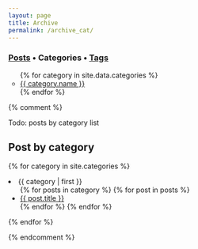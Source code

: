 ```yaml
---
layout: page
title: Archive
permalink: /archive_cat/
---
```


<h3><a href="/archive/">Posts</a> &bull; Categories &bull; <a href="/archive_tag/">Tags</a></h3>

<ul type="circle">
{% for category in site.data.categories %}
   <li><a id="category-link" href="/blog/category/{{ category.slug }}">{{ category.name }}</a></li>
{% endfor %}
</ul>

{% comment %}


Todo: posts by category list
## Post by category

{% for category in site.categories %}
  <li><a name="{{ category | first }}">{{ category | first }}</a>
    <ul>
    {% for posts in category %}
      {% for post in posts %}
        <li><a href="{{ post.url }}">{{ post.title }}</a></li>
      {% endfor %}
    {% endfor %}
    </ul>
  </li>
{% endfor %}

{% endcomment %}
